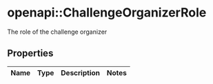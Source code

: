 # openapi::ChallengeOrganizerRole

The role of the challenge organizer

## Properties
Name | Type | Description | Notes
------------ | ------------- | ------------- | -------------


